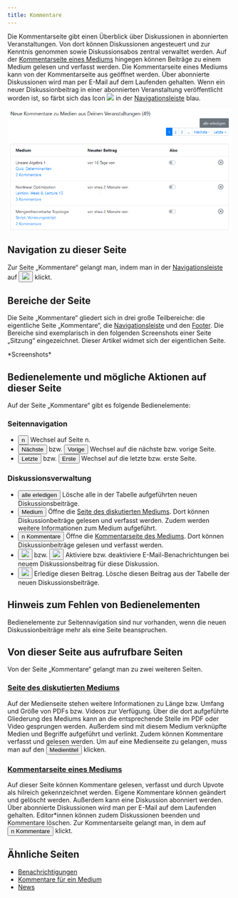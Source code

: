 ```yaml
---
title: Kommentare
---
```

Die Kommentarseite gibt einen Überblick über Diskussionen in abonnierten Veranstaltungen. Von dort können Diskussionen angesteuert und zur Kenntnis genommen sowie Diskussionsabos zentral verwaltet werden. Auf der [Kommentarseite eines Mediums](comments-medium.md) hingegen können Beiträge zu einem Medium gelesen und verfasst werden. Die Kommentarseite eines Mediums kann von der Kommentarseite aus geöffnet werden. Über abonnierte Diskussionen wird man per E-Mail auf dem Laufenden gehalten. Wenn ein neuer Diskussionbeitrag in einer abonnierten Veranstaltung veröffentlicht worden ist, so färbt sich das Icon <img src="https://media.githubusercontent.com/media/MaMpf-HD/mampf/docs/docs/static/img/comments-regular.png" height="12"/> in der [Navigationsleiste](nav-bar.md) blau.

![](/img/Kommentare_thumb.png)

## Navigation zu dieser Seite
Zur Seite „Kommentare“ gelangt man, indem man in der [Navigationsleiste](nav-bar.md) auf <button name="button"><img src="https://media.githubusercontent.com/media/MaMpf-HD/mampf/docs/docs/static/img/comments-regular.png" height="12"/></button> klickt.

## Bereiche der Seite
Die Seite „Kommentare“ gliedert sich in drei große Teilbereiche: die eigentliche Seite „Kommentare“, die [Navigationsleiste](nav-bar.md) und den [Footer](footer.md). Die Bereiche sind exemplarisch in den folgenden Screenshots einer Seite „Sitzung“ eingezeichnet. Dieser Artikel widmet sich der eigentlichen Seite.

\*Screenshots\*

## Bedienelemente und mögliche Aktionen auf dieser Seite
Auf der Seite „Kommentare“ gibt es folgende Bedienelemente:

### Seitennavigation
* <button name="button">n</button> Wechsel auf Seite n.
* <button name="button">Nächste</button> bzw. <button name="button">Vorige</button> Wechsel auf die nächste bzw. vorige Seite.
* <button name="button">Letzte</button> bzw. <button name="button">Erste</button> Wechsel auf die letzte bzw. erste Seite.

### Diskussionsverwaltung
* <button name="button">alle erledigen</button> Lösche alle in der Tabelle aufgeführten neuen Diskussionsbeiträge.
* <a href="/mampf/de/docs/medium" target="_self"><button name="button">Medium</button></a> Öffne die <a href="/mampf/de/docs/medium" target="_self">Seite des diskutierten Mediums</a>. Dort können Diskussionbeiträge gelesen und verfasst werden. Zudem werden weitere Informationen zum Medium aufgeführt.
* <a href="/mampf/de/docs/comments-medium" target="_self"><button name="button">n Kommentare</button></a> Öffne die <a href="/mampf/de/docs/comments-medium" target="_self">Kommentarseite des Mediums</a>. Dort können Diskussionbeiträge gelesen und verfasst werden.
* <button name="button"><img src="https://media.githubusercontent.com/media/MaMpf-HD/mampf/docs/docs/static/img/outline-toggle-off.png" height="12"/></button> bzw. <button name="button"><img src="https://media.githubusercontent.com/media/MaMpf-HD/mampf/docs/docs/static/img/toggle-on.png" height="12"/></button> Aktiviere bzw. deaktiviere E-Mail-Benachrichtungen bei neuem Diskussionsbeitrag für diese Diskussion.
* <button name="button"><img src="https://media.githubusercontent.com/media/MaMpf-HD/mampf/docs/docs/static/img/times-circle.png" height="12"/></button> Erledige diesen Beitrag. Lösche diesen Beitrag aus der Tabelle der neuen Diskussionsbeiträge.

## Hinweis zum Fehlen von Bedienelementen
Bedienelemente zur Seitennavigation sind nur vorhanden, wenn die neuen Diskussionbeiträge mehr als eine Seite beanspruchen.

## Von dieser Seite aus aufrufbare Seiten
Von der Seite „Kommentare“ gelangt man zu zwei weiteren Seiten.

### [Seite des diskutierten Mediums](medium.md)
Auf der Medienseite stehen weitere Informationen zu Länge bzw. Umfang und Größe von PDFs bzw. Videos zur Verfügung. Über die dort aufgeführte Gliederung des Mediums kann an die entsprechende Stelle im PDF oder Video gesprungen werden. Außerdem sind mit diesem Medium verknüpfte Medien und Begriffe aufgeführt und verlinkt. Zudem können Kommentare verfasst und gelesen werden. Um auf eine Medienseite zu gelangen, muss man auf den <a href="/mampf/de/docs/medium" target="_self"><button name="button">Medientitel</button></a> klicken.

### [Kommentarseite eines Mediums](comments-medium.md)
Auf dieser Seite können Kommentare gelesen, verfasst und durch Upvote als hilreich gekennzeichnet werden. Eigene Kommentare können geändert und gelöscht werden. Außerdem kann eine Diskussion abonniert werden. Über abonnierte Diskussionen wird man per E-Mail auf dem Laufenden gehalten. Editor\*innen können zudem Diskussionen beenden und Kommentare löschen. Zur Kommentarseite gelangt man, in dem auf <a href="/mampf/de/docs/comments-medium" target="_self"><button name="button">n Kommentare</button></a> klickt.

## Ähnliche Seiten
* [Benachrichtigungen](notifications.md)
* [Kommentare für ein Medium](comments-media.md)
* [News](news.md)
